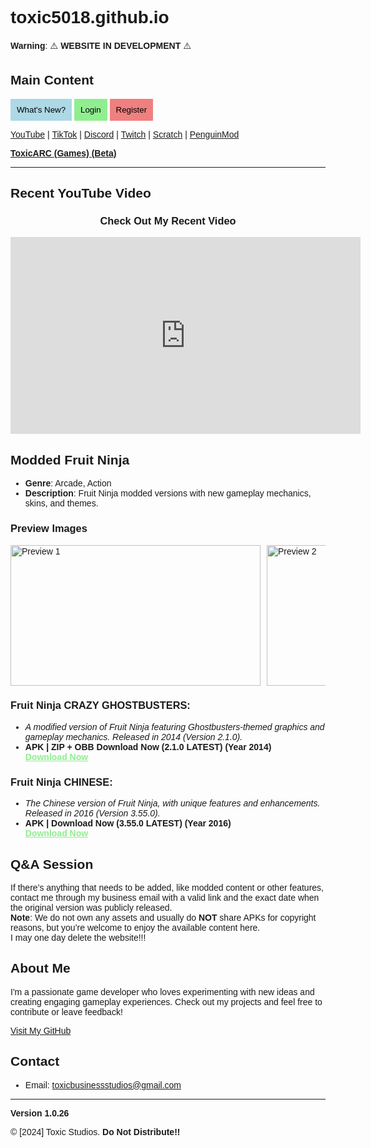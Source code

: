 # toxic5018.github.io

**Warning**: ⚠️ **WEBSITE IN DEVELOPMENT** ⚠️

## Main Content
<div style="display: flex; justify-content: space-between;">

  <!-- Left Side: What's New? -->
  <div style="width: 70%;">
    <button onclick="document.getElementById('whatsNewModal').style.display='block'" style="font-family: Arial, sans-serif; padding: 10px; background-color: lightblue; border: none; cursor: pointer;">What's New?</button>
    <button onclick="document.getElementById('loginModal').style.display='block'" style="font-family: Arial, sans-serif; padding: 10px; background-color: lightgreen; border: none; cursor: pointer;">Login</button>
    <button onclick="document.getElementById('registerModal').style.display='block'" style="font-family: Arial, sans-serif; padding: 10px; background-color: lightcoral; border: none; cursor: pointer;">Register</button>
  </div>

</div>

<!-- Social Media Links Below -->
[YouTube](https://www.youtube.com/playlist?list=PLd5gJYrm0hoCmzNHopuUjmZktYtvLd4qy) | [TikTok](https://www.tiktok.com/@toxic5018yt) | [Discord](https://discord.gg/5PQ68Sgqav) | [Twitch](https://www.twitch.tv/toxic5018) | [Scratch](https://scratch.mit.edu/users/JavaStudiosGaming/) | [PenguinMod](https://penguinmod.com/profile?user=toxic5018)

**[ToxicARC (Games) (Beta)](https://fusion-studios.itch.io/)**

---

## Recent YouTube Video
<div style="text-align: center;">
  <h3>Check Out My Recent Video</h3>
  <iframe width="560" height="315" src="https://www.youtube.com/embed?listType=playlist&list=PLd5gJYrm0hoCmzNHopuUjmZktYtvLd4qy&autoplay=1" frameborder="0" allow="accelerometer; autoplay; encrypted-media; gyroscope; picture-in-picture" allowfullscreen></iframe>
</div>

## Modded Fruit Ninja
- **Genre**: Arcade, Action  
- **Description**: Fruit Ninja modded versions with new gameplay mechanics, skins, and themes.

### Preview Images
<div style="display: flex; overflow-x: scroll;">
  <img src="https://play-lh.googleusercontent.com/V9WnBLaWFXUSTVXvAYsXTsZWTEFPgiGE82dpuFKXpXePXxddHo2NHNlaeL4DN0Jdyq8=w526-h296-rw" alt="Preview 1" width="400" height="225" style="margin-right: 10px;"/>
  <img src="https://play-lh.googleusercontent.com/s_tPMlpmk_9vzX3523Lk4ttR_IeQGqxOrkKVqLJtexX6EKTlWt1YLW8i18DHormKmg=w526-h296-rw" alt="Preview 2" width="400" height="225" style="margin-right: 10px;"/>
  <img src="https://play-lh.googleusercontent.com/dc31RwBORfwWBbMTgQinBROdMcsGUGPqRxlJI1RF1irAjR2x45TqQtJdqFqbDVX7rR8=w526-h296-rw" alt="Preview 3" width="400" height="225" style="margin-right: 10px;"/>
  <img src="https://play-lh.googleusercontent.com/R5kUH26mDQWD3Tj3UorhtibsDq7Qipa6LVqUsGb58pqCL_FnXxWF9yyfxFQ0fxpb5G9q=w526-h296-rw" alt="Preview 4" width="400" height="225" style="margin-right: 10px;"/>
</div>

### Fruit Ninja CRAZY GHOSTBUSTERS:
- *A modified version of Fruit Ninja featuring Ghostbusters-themed graphics and gameplay mechanics. Released in 2014 (Version 2.1.0).*  
- **APK | ZIP + OBB Download Now (2.1.0 LATEST) (Year 2014)**  
  <a href="https://www.mediafire.com/file/p281pfhcgdipw8n/Fruit_Ninja_Ghostbusters_Mod_By_Superstrongtaner_%2528Revised%2529.zip/file" target="_blank" style="font-family: Arial, sans-serif; font-weight: bold; color: lightgreen;">Download Now</a>

### Fruit Ninja CHINESE:
- *The Chinese version of Fruit Ninja, with unique features and enhancements. Released in 2016 (Version 3.55.0).*  
- **APK | Download Now (3.55.0 LATEST) (Year 2016)**  
  <a href="https://www.mediafire.com/file/gqi330uzno5ka0d/Fruit_Ninja_Chinese_%2528Revised%2529.apk/file" target="_blank" style="font-family: Arial, sans-serif; font-weight: bold; color: lightgreen;">Download Now</a>

## Q&A Session
If there’s anything that needs to be added, like modded content or other features, contact me through my business email with a valid link and the exact date when the original version was publicly released.  
**Note**: We do not own any assets and usually do **NOT** share APKs for copyright reasons, but you’re welcome to enjoy the available content here.  
I may one day delete the website!!!

## About Me
I'm a passionate game developer who loves experimenting with new ideas and creating engaging gameplay experiences. Check out my projects and feel free to contribute or leave feedback!

[Visit My GitHub](https://github.com/toxic5018)

## Contact
- Email: [toxicbusinessstudios@gmail.com](mailto:toxicbusinessstudios@gmail.com)

---

**Version 1.0.26**

© [2024] Toxic Studios. **Do Not Distribute!!**

<!-- AdSense Script for Ads -->
<script async src="https://pagead2.googlesyndication.com/pagead/js/adsbygoogle.js?client=ca-pub-2851265996786440" crossorigin="anonymous"></script>
<!-- ad_display0 -->
<ins class="adsbygoogle"
     style="display:block"
     data-ad-client="ca-pub-2851265996786440"
     data-ad-slot="8926450639"
     data-ad-format="auto"
     data-full-width-responsive="true"></ins>
<script>
     (adsbygoogle = window.adsbygoogle || []).push({});
</script>

<!-- Theme Script: Detect System Theme (Dark/Light Mode) -->
<script>
  const prefersDarkScheme = window.matchMedia("(prefers-color-scheme: dark)");
  const body = document.body;
  const modal = document.getElementById('whatsNewModal');
  const modalContent = document.querySelector('.modal-content');

  // Function to update the background based on the system theme
  function updateTheme() {
    if (prefersDarkScheme.matches) {
      body.style.backgroundColor = "#121212"; // Dark background
      body.style.color = "#fff"; // Light text color
      modalContent.style.backgroundColor = "#333"; // Dark modal background
    } else {
      body.style.backgroundColor = "#ffffff"; // Light background
      body.style.color = "#000"; // Dark text color
      modalContent.style.backgroundColor = "#fefefe"; // Light modal background
    }
  }

  // Apply the theme on page load
  updateTheme();

  // Listen for changes in system theme preference
  prefersDarkScheme.addEventListener("change", updateTheme);
</script>

<!-- Font Link for 'Sen' -->
<link href="https://fonts.googleapis.com/css2?family=Sen:wght@400;600&display=swap" rel="stylesheet">

<!-- CSS Style for Sen Font -->
<style>
  body {
    font-family: 'Sen', sans-serif;
  }

  /* Apply Arial font to download links */
  a {
    font-family: Arial, sans-serif;
  }

  /* Modal Style */
  #whatsNewModal, #loginModal, #registerModal, #redirectModal {
    display: none;
    position: fixed;
    z-index: 1;
    left: 0;
    top: 0;
    width: 100%;
    height: 100%;
    background-color: rgba(0, 0, 0, 0.4);
    padding-top: 60px;
  }

  /* Modal Content */
  .modal-content {
    margin: 5% auto;
    padding: 20px;
    border: 1px solid #888;
    width: 80%;
    max-width: 500px;
    background-color: lightgray;
    color: black;
  }

  /* Close Button */
  .close {
    color: #aaa;
    float: right;
    font-size: 28px;
    font-weight: bold;
  }

  .close:hover,
  .close:focus {
    color: black;
    text-decoration: none;
    cursor: pointer;
  }

  /* Toast Notification Style */
  .toast {
    position: fixed;
    bottom: 20px;
    left: 50%;
    transform: translateX(-50%);
    background-color: lightgray;
    color: black;
    padding: 10px;
    border-radius: 5px;
    display: none;
  }
</style>

<!-- Modal for What's New -->
<div id="whatsNewModal">
  <div class="modal-content">
    <span class="close" onclick="document.getElementById('whatsNewModal').style.display='none'">&times;</span>
    <h2>What's New?</h2>
    <p><strong>Version: 1.026</strong></p>
    <p><strong>- Major Updates:</strong></p>
    <ul>
      <li>Fixed bugs in the website functionality</li>
      <li>Minor improvements for better performance</li>
    </ul>
  </div>
</div>

<!-- Modal for Login -->
<div id="loginModal">
  <div class="modal-content">
    <span class="close" onclick="document.getElementById('loginModal').style.display='none'">&times;</span>
    <h2>Login</h2>
    <input type="email" id="email" placeholder="Email" style="width: 100%; padding: 10px; margin: 5px 0;">
    <input type="password" id="password" placeholder="Password" style="width: 100%; padding: 10px; margin: 5px 0;">
    <button onclick="login()" style="padding: 10px; width: 100%; background-color: lightblue; border: none;">Login</button>
  </div>
</div>

<!-- Modal for Register -->
<div id="registerModal">
  <div class="modal-content">
    <span class="close" onclick="document.getElementById('registerModal').style.display='none'">&times;</span>
    <h2>Registration Page</h2>
    <input type="text" id="username" placeholder="Username" style="width: 100%; padding: 10px; margin: 5px 0;">
    <input type="email" id="email" placeholder="Email" style="width: 100%; padding: 10px; margin: 5px 0;">
    <input type="password" id="password" placeholder="Password (Min 10 characters)" style="width: 100%; padding: 10px; margin: 5px 0;">
    <button onclick="register()" style="padding: 10px; width: 100%; background-color: lightblue; border: none;">Register</button>
  </div>
</div>

<!-- Modal for Redirect -->
<div id="redirectModal">
  <div class="modal-content">
    <span class="close" onclick="document.getElementById('redirectModal').style.display='none'">&times;</span>
    <h2>You will be redirected to <span id="redirectLink"></span> in a new tab, are you sure?</h2>
    <button onclick="continueRedirect()" style="background-color: lightgreen; padding: 10px;">Continue</button>
    <button onclick="document.getElementById('redirectModal').style.display='none'" style="background-color: lightcoral; padding: 10px;">Cancel</button>
  </div>
</div>

<script type="module">
  // Import the functions you need from the Firebase SDK
  import { initializeApp } from "https://www.gstatic.com/firebasejs/11.0.2/firebase-app.js";
  import { getAuth, createUserWithEmailAndPassword } from "https://www.gstatic.com/firebasejs/11.0.2/firebase-auth.js";
  import { getAnalytics } from "https://www.gstatic.com/firebasejs/11.0.2/firebase-analytics.js";

  // Firebase Configuration
  const firebaseConfig = {
    apiKey: "AIzaSyAhg1frF8MCqWDUELGhogsSwIeQ0GB2gOw",
    authDomain: "toxicstudios-128d1.firebaseapp.com",
    projectId: "toxicstudios-128d1",
    storageBucket: "toxicstudios-128d1.firebasestorage.app",
    messagingSenderId: "253720176764",
    appId: "1:253720176764:web:aa5ca44a6aafcaa4f001f9",
    measurementId: "G-XQ24EWCB3V"
  };

  // Initialize Firebase
  const app = initializeApp(firebaseConfig);
  const auth = getAuth(app);
  const analytics = getAnalytics(app);

  // Registration Function
  function register() {
    const username = document.getElementById('username').value;
    const email = document.getElementById('email').value;
    const password = document.getElementById('password').value;

    if (username && email && password.length >= 10) {
      createUserWithEmailAndPassword(auth, email, password)
        .then((userCredential) => {
          // Registered successfully
          const user = userCredential.user;
          alert('Registration successful! Welcome, ' + username);
          document.getElementById('registerModal').style.display = 'none';
        })
        .catch((error) => {
          const errorCode = error.code;
          const errorMessage = error.message;
          alert('Error: ' + errorMessage);
        });
    } else {
      alert('Please ensure all fields are filled and the password is at least 10 characters long');
    }
  }
</script>

<!-- Toast Notification -->
<div id="toast" class="toast">Login and/or Password is incorrect</div>

<script>
  function login() {
    const email = document.getElementById('email').value;
    const password = document.getElementById('password').value;
    
    if (email === 'test@example.com' && password === 'password123') {
      alert('Login successful');
      document.getElementById('loginModal').style.display = 'none';
    } else {
      const toast = document.getElementById('toast');
      toast.style.display = 'block';
      setTimeout(() => toast.style.display = 'none', 2500);
    }
  }

// Register Function with Password Validation
function register() {
  const username = document.getElementById('username').value;
  const email = document.getElementById('email').value;
  const password = document.getElementById('password').value;

  if (password.length >= 10) {
    // Proceed with Firebase registration if password is valid
    createUserWithEmailAndPassword(auth, email, password)
      .then((userCredential) => {
        // Registered successfully
        const user = userCredential.user;
        alert('Registration successful! Welcome, ' + username);
        document.getElementById('registerModal').style.display = 'none';
      })
      .catch((error) => {
        const errorCode = error.code;
        const errorMessage = error.message;
        alert('Error: ' + errorMessage);
      });
  } else {
    // Show error toast if password is too short
    showToast('Password must be at least 10 characters long');
  }
}
  
  function continueRedirect() {
    const link = document.getElementById('redirectLink').innerText;
    window.open(link, '_blank');
    document.getElementById('redirectModal').style.display = 'none';
  }

  function redirect(link) {
    document.getElementById('redirectLink').innerText = link;
    document.getElementById('redirectModal').style.display = 'block';
  }
</script>
